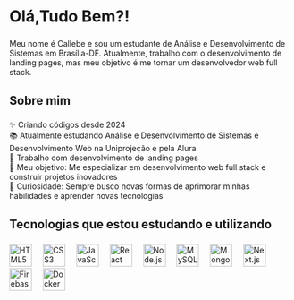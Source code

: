 <h1 align="left">Olá,Tudo Bem?!</h1>

###

<p align="left">Meu nome é Callebe e sou um estudante de Análise e Desenvolvimento de Sistemas em Brasília-DF. Atualmente, trabalho com o desenvolvimento de landing pages, mas meu objetivo é me tornar um desenvolvedor web full stack.</p>

###

<h2 align="left">Sobre mim</h2>

###

<p align="left">✨ Criando códigos desde 2024<br>📚 Atualmente estudando Análise e Desenvolvimento de Sistemas e Desenvolvimento Web na Uniprojeção e pela Alura<br>💼 Trabalho com desenvolvimento de landing pages<br>🎯 Meu objetivo: Me especializar em desenvolvimento web full stack e construir projetos inovadores<br>🎲 Curiosidade: Sempre busco novas formas de aprimorar minhas habilidades e aprender novas tecnologias</p>

###

<h2 align="left">Tecnologias que estou estudando e utilizando</h2>

###

<div align="left">
  <img src="https://cdn.jsdelivr.net/gh/devicons/devicon/icons/html5/html5-original.svg" height="40" alt="HTML5 logo"  />
  <img width="12" />
  <img src="https://cdn.jsdelivr.net/gh/devicons/devicon/icons/css3/css3-original.svg" height="40" alt="CSS3 logo"  />
  <img width="12" />
  <img src="https://cdn.jsdelivr.net/gh/devicons/devicon/icons/javascript/javascript-original.svg" height="40" alt="JavaScript logo"  />
  <img width="12" />
  <img src="https://cdn.jsdelivr.net/gh/devicons/devicon/icons/react/react-original.svg" height="40" alt="React logo"  />
  <img width="12" />
  <img src="https://cdn.jsdelivr.net/gh/devicons/devicon/icons/nodejs/nodejs-original.svg" height="40" alt="Node.js logo"  />
  <img width="12" />
  <img src="https://cdn.jsdelivr.net/gh/devicons/devicon/icons/mysql/mysql-original.svg" height="40" alt="MySQL logo"  />
  <img width="12" />
  <img src="https://cdn.jsdelivr.net/gh/devicons/devicon/icons/mongodb/mongodb-original.svg" height="40" alt="MongoDB logo"  />
  <img width="12" />
  <img src="https://cdn.jsdelivr.net/gh/devicons/devicon/icons/nextjs/nextjs-original.svg" height="40" alt="Next.js logo"  />
  <img width="12" />
  <img src="https://cdn.jsdelivr.net/gh/devicons/devicon/icons/firebase/firebase-plain.svg" height="40" alt="Firebase logo"  />
  <img width="12" />
  <img src="https://cdn.jsdelivr.net/gh/devicons/devicon/icons/docker/docker-original.svg" height="40" alt="Docker logo"  />
</div>


###
